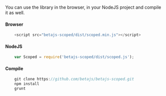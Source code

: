 You can use the library in the browser, in your NodeJS project and compile it as well.

#### Browser

```javascript
	<script src="betajs-scoped/dist/scoped.min.js"></script>
``` 

#### NodeJS

```javascript
	var Scoped = require('betajs-scoped/dist/scoped.js');
```

#### Compile

```javascript
	git clone https://github.com/betajs/betajs-scoped.git
	npm install
	grunt
```
